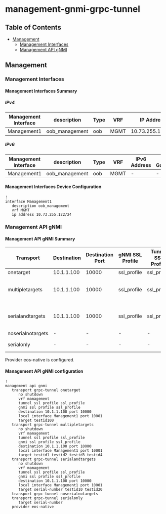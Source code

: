 # management-gnmi-grpc-tunnel

## Table of Contents

- [Management](#management)
  - [Management Interfaces](#management-interfaces)
  - [Management API gNMI](#management-api-gnmi)

## Management

### Management Interfaces

#### Management Interfaces Summary

##### IPv4

| Management Interface | description | Type | VRF | IP Address | Gateway |
| -------------------- | ----------- | ---- | --- | ---------- | ------- |
| Management1 | oob_management | oob | MGMT | 10.73.255.122/24 | 10.73.255.2 |

##### IPv6

| Management Interface | description | Type | VRF | IPv6 Address | IPv6 Gateway |
| -------------------- | ----------- | ---- | --- | ------------ | ------------ |
| Management1 | oob_management | oob | MGMT | - | - |

#### Management Interfaces Device Configuration

```eos
!
interface Management1
   description oob_management
   vrf MGMT
   ip address 10.73.255.122/24
```

### Management API gNMI

#### Management API gNMI Summary

| Transport | Destination | Destination Port | gNMI SSL Profile | Tunnel SSL Profile | VRF | Local Interface | Local Port | Target ID |
| --------- | ----------- | ---------------- | ---------------- | ------------------ | --- | --------------- | ---------- | --------- |
| onetarget | 10.1.1.100 | 10000 | ssl_profile | ssl_profile | management | Management1 | 10001 | testid100 |
| multipletargets | 10.1.1.100 | 10000 | ssl_profile | ssl_profile | management | Management1 | 10001 | testid1 testid2 testid3 testid4 |
| serialandtargets | 10.1.1.100 | 10000 | ssl_profile | ssl_profile | management | Management1 | 10001 | Serial-Number testid10 testid20 |
| noserialnotargets | - | - | - | - | - | - | - |  |
| serialonly | - | - | - | - | - | - | - | Serial-Number |

Provider eos-native is configured.

#### Management API gNMI configuration

```eos
!
management api gnmi
   transport grpc-tunnel onetarget
      no shutdown
      vrf management
      tunnel ssl profile ssl_profile
      gnmi ssl profile ssl_profile
      destination 10.1.1.100 port 10000
      local interface Management1 port 10001
      target testid100
   transport grpc-tunnel multipletargets
      no shutdown
      vrf management
      tunnel ssl profile ssl_profile
      gnmi ssl profile ssl_profile
      destination 10.1.1.100 port 10000
      local interface Management1 port 10001
      target testid1 testid2 testid3 testid4
   transport grpc-tunnel serialandtargets
      no shutdown
      vrf management
      tunnel ssl profile ssl_profile
      gnmi ssl profile ssl_profile
      destination 10.1.1.100 port 10000
      local interface Management1 port 10001
      target serial-number testid10 testid20
   transport grpc-tunnel noserialnotargets
   transport grpc-tunnel serialonly
      target serial-number
   provider eos-native
```
